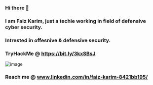 ### Hi there 👋
### I am Faiz Karim, just a techie working in field of defensive cyber security.
### Intrested in offesnive & defensive security.
### TryHackMe @ https://bit.ly/3kxSBsJ
![image](https://user-images.githubusercontent.com/87700008/126310526-3e6df91d-bd70-4381-b76e-51582e3ea6d4.png)
### Reach me @ www.linkedin.com/in/faiz-karim-8421bb195/
<!--
**F41zK4r1m/F41zK4r1m** is a ✨ _special_ ✨ repository because its `README.md` (this file) appears on your GitHub profile.

Here are some ideas to get you started:

- 🔭 I’m currently working on ...
- 🌱 I’m currently learning ...
- 👯 I’m looking to collaborate on ...
- 🤔 I’m looking for help with ...
- 💬 Ask me about ...
- 📫 How to reach me: ...
- 😄 Pronouns: ...
- ⚡ Fun fact: ...
-->
